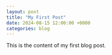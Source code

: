 ```yaml
---
layout: post
title: "My First Post"
date: 2024-08-15 12:00:00 +0000
categories: blog
---
```


This is the content of my first blog post.

